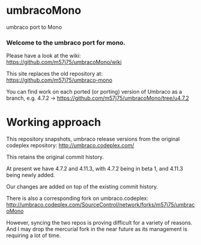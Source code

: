 umbracoMono
===========

umbraco port to Mono

### Welcome to the umbraco port for mono.

Please have a look at the wiki: 
https://github.com/m57j75/umbracoMono/wiki

This site replaces the old repository at:
https://github.com/m57j75/umbraco-mono

You can find work on each ported (or porting) version of Umbraco
as a branch, 
e.g. 4.7.2 -> https://github.com/m57j75/umbracoMono/tree/u4.7.2


# Working approach 
This repository snapshots, umbraco release versions 
from the original codeplex repository: http://umbraco.codeplex.com/

This retains the original commit history.

At present we have 4.7.2 and 4.11.3, with 4.7.2 being in beta 1, 
and 4.11.3 being newly added.

Our changes are added on top of the existing commit history.

There is also a corresponding fork on umbraco.codeplex:
http://umbraco.codeplex.com/SourceControl/network/forks/m57j75/umbracoMono

However, syncing the two repos is proving difficult for a variety of 
reasons. And I may drop the mercurial fork in the near future as its 
management is requiring a lot of time.



